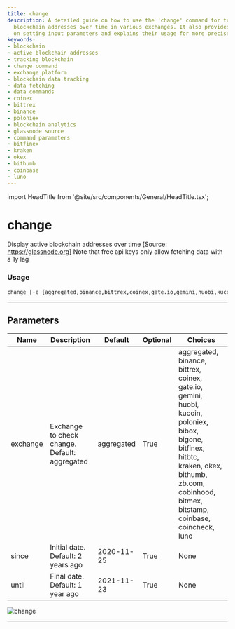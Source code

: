 ```yaml
---
title: change
description: A detailed guide on how to use the 'change' command for tracking active
  blockchain addresses over time in various exchanges. It also provides instructions
  on setting input parameters and explains their usage for more precise data.
keywords:
- blockchain
- active blockchain addresses
- tracking blockchain
- change command
- exchange platform
- blockchain data tracking
- data fetching
- data commands
- coinex
- bittrex
- binance
- poloniex
- blockchain analytics
- glassnode source
- command parameters
- bitfinex
- kraken
- okex
- bithumb
- coinbase
- luno
---
```


import HeadTitle from '@site/src/components/General/HeadTitle.tsx';

<HeadTitle title="change - Dd - Crypto - Reference | OpenBB Terminal Docs" />

# change

Display active blockchain addresses over time [Source: https://glassnode.org] Note that free api keys only allow fetching data with a 1y lag

### Usage

```python
change [-e {aggregated,binance,bittrex,coinex,gate.io,gemini,huobi,kucoin,poloniex,bibox,bigone,bitfinex,hitbtc,kraken,okex,bithumb,zb.com,cobinhood,bitmex,bitstamp,coinbase,coincheck,luno}] [-s SINCE] [-u UNTIL]
```

---

## Parameters

| Name | Description | Default | Optional | Choices |
| ---- | ----------- | ------- | -------- | ------- |
| exchange | Exchange to check change. Default: aggregated | aggregated | True | aggregated, binance, bittrex, coinex, gate.io, gemini, huobi, kucoin, poloniex, bibox, bigone, bitfinex, hitbtc, kraken, okex, bithumb, zb.com, cobinhood, bitmex, bitstamp, coinbase, coincheck, luno |
| since | Initial date. Default: 2 years ago | 2020-11-25 | True | None |
| until | Final date. Default: 1 year ago | 2021-11-23 | True | None |

![change](https://user-images.githubusercontent.com/46355364/154060004-c5367c72-d25b-48da-a316-35d8d6e5208e.png)

---

